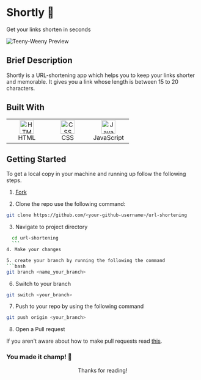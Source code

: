 # Shortly 🚀

  Get your links shorten in seconds

![Teeny-Weeny Preview](./images/preview.png)

## Brief Description

  Shortly is a URL-shortening app which helps you to keep your links shorter and memorable. It gives you a link whose length is between 15 to 20 characters.


 
 ## Built With

 <table>
  <tbody>
    <tr>
      <td align="Center" width="30%">
        <a href="https://developer.mozilla.org/en-US/docs/Web/HTML" target="_blank" rel="noreferrer">
          <img src="https://raw.githubusercontent.com/danielcranney/readme-generator/main/public/icons/skills/html5-colored.svg" width="36" height="36" alt="HTML">
        </a> <br> HTML
      </td>
      <td align="Center" width="30%">
        <a href="https://developer.mozilla.org/en-US/docs/Web/CSS" target="_blank" rel="noreferrer">
          <img src="https://raw.githubusercontent.com/danielcranney/readme-generator/main/public/icons/skills/css3-colored.svg" width="36" height="36" alt="CSS">
        </a> <br> CSS
      </td>
      <td align="Center" width="30%">
        <a href="https://developer.mozilla.org/en-US/docs/Web/JavaScript" target="_blank" rel="noreferrer">
          <img src="https://raw.githubusercontent.com/danielcranney/readme-generator/main/public/icons/skills/javascript-colored.svg" width="36" height="36" alt="JavaScript">
        </a> <br> JavaScript
      </td>
    </tr>
  </tbody>
  </table>

## Getting Started

 To get a local copy in your machine and running up follow the following steps.

 1. [Fork](https://github.com/rupali-codes/url-shortening)

 2. Clone the repo use the following command:

  ```bash
  git clone https://github.com/<your-github-username>/url-shortening
  ```
 
 3. Navigate to project directory
  ```bash
    cd url-shortening
    ```
 4. Make your changes 

 5. create your branch by running the following the command
  ```bash
  git branch <name_your_branch>
  ```
6. Switch to your branch
  ```bash
  git switch <your_branch>
  ```

 7. Push to your repo by using the following command
  ```bash
  git push origin <your_branch>
  ```
 8. Open a Pull request

  If you aren't aware about how to make pull requests read [this](https://docs.github.com/about-pull-requests).


### You made it champ! 🚀

<p align="center">
  Thanks for reading!
</p>

